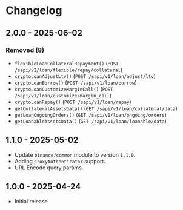 # Changelog

## 2.0.0 - 2025-06-02

### Removed (8)

- `flexibleLoanCollateralRepayment()` (`POST /sapi/v2/loan/flexible/repay/collateral`)
- `cryptoLoanAdjustLtv()` (`POST /sapi/v1/loan/adjust/ltv`)
- `cryptoLoanBorrow()` (`POST /sapi/v1/loan/borrow`)
- `cryptoLoanCustomizeMarginCall()` (`POST /sapi/v1/loan/customize/margin_call`)
- `cryptoLoanRepay()` (`POST /sapi/v1/loan/repay`)
- `getCollateralAssetsData()` (`GET /sapi/v1/loan/collateral/data`)
- `getLoanOngoingOrders()` (`GET /sapi/v1/loan/ongoing/orders`)
- `getLoanableAssetsData()` (`GET /sapi/v1/loan/loanable/data`)

## 1.1.0 - 2025-05-02

- Update `binance/common` module to version `1.1.0`.
- Adding `proxyAuthenticator` support.
- URL Encode query params.

## 1.0.0 - 2025-04-24

- Initial release
